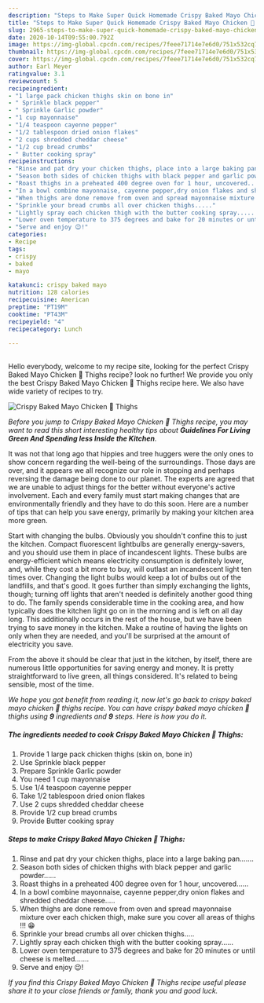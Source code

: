 ```yaml
---
description: "Steps to Make Super Quick Homemade Crispy Baked Mayo Chicken 🍗 Thighs"
title: "Steps to Make Super Quick Homemade Crispy Baked Mayo Chicken 🍗 Thighs"
slug: 2965-steps-to-make-super-quick-homemade-crispy-baked-mayo-chicken-thighs
date: 2020-10-14T09:55:00.792Z
image: https://img-global.cpcdn.com/recipes/7feee71714e7e6d0/751x532cq70/crispy-baked-mayo-chicken-🍗-thighs-recipe-main-photo.jpg
thumbnail: https://img-global.cpcdn.com/recipes/7feee71714e7e6d0/751x532cq70/crispy-baked-mayo-chicken-🍗-thighs-recipe-main-photo.jpg
cover: https://img-global.cpcdn.com/recipes/7feee71714e7e6d0/751x532cq70/crispy-baked-mayo-chicken-🍗-thighs-recipe-main-photo.jpg
author: Earl Meyer
ratingvalue: 3.1
reviewcount: 5
recipeingredient:
- "1 large pack chicken thighs skin on bone in"
- " Sprinkle black pepper"
- " Sprinkle Garlic powder"
- "1 cup mayonnaise"
- "1/4 teaspoon cayenne pepper"
- "1/2 tablespoon dried onion flakes"
- "2 cups shredded cheddar cheese"
- "1/2 cup bread crumbs"
- " Butter cooking spray"
recipeinstructions:
- "Rinse and pat dry your chicken thighs, place into a large baking pan......."
- "Season both sides of chicken thighs with black pepper and garlic powder......"
- "Roast thighs in a preheated 400 degree oven for 1 hour, uncovered......"
- "In a bowl combine mayonnaise, cayenne pepper,dry onion flakes and shredded cheddar cheese....."
- "When thighs are done remove from oven and spread mayonnaise mixture over each chicken thigh, make sure you cover all areas of thighs !!! 😁"
- "Sprinkle your bread crumbs all over chicken thighs....."
- "Lightly spray each chicken thigh with the butter cooking spray......"
- "Lower oven temperature to 375 degrees and bake for 20 minutes or until cheese is melted......."
- "Serve and enjoy 😉!"
categories:
- Recipe
tags:
- crispy
- baked
- mayo

katakunci: crispy baked mayo 
nutrition: 128 calories
recipecuisine: American
preptime: "PT19M"
cooktime: "PT43M"
recipeyield: "4"
recipecategory: Lunch

---
```

<br>
Hello everybody, welcome to my recipe site, looking for the perfect Crispy Baked Mayo Chicken 🍗 Thighs recipe? look no further! We provide you only the best Crispy Baked Mayo Chicken 🍗 Thighs recipe here. We also have wide variety of recipes to try.
<br>


![Crispy Baked Mayo Chicken 🍗 Thighs](https://img-global.cpcdn.com/recipes/7feee71714e7e6d0/751x532cq70/crispy-baked-mayo-chicken-🍗-thighs-recipe-main-photo.jpg)

<i>Before you jump to Crispy Baked Mayo Chicken 🍗 Thighs recipe, you may want to read this short interesting healthy tips about 
<strong>Guidelines For Living Green And Spending less Inside the Kitchen</strong>.</i>
</br>

It was not that long ago that hippies and tree huggers were the only ones to show concern regarding the well-being of the surroundings. Those days are over, and it appears we all recognize our role in stopping and perhaps reversing the damage being done to our planet. The experts are agreed that we are unable to adjust things for the better without everyone's active involvement. Each and every family must start making changes that are environmentally friendly and they have to do this soon. Here are a number of tips that can help you save energy, primarily by making your kitchen area more green.

Start with changing the bulbs. Obviously you shouldn't confine this to just the kitchen. Compact fluorescent lightbulbs are generally energy-savers, and you should use them in place of incandescent lights. These bulbs are energy-efficient which means electricity consumption is definitely lower, and, while they cost a bit more to buy, will outlast an incandescent light ten times over. Changing the light bulbs would keep a lot of bulbs out of the landfills, and that's good. It goes further than simply exchanging the lights, though; turning off lights that aren't needed is definitely another good thing to do. The family spends considerable time in the cooking area, and how typically does the kitchen light go on in the morning and is left on all day long. This additionally occurs in the rest of the house, but we have been trying to save money in the kitchen. Make a routine of having the lights on only when they are needed, and you'll be surprised at the amount of electricity you save.

From the above it should be clear that just in the kitchen, by itself, there are numerous little opportunities for saving energy and money. It is pretty straightforward to live green, all things considered. It's related to being sensible, most of the time.


<i>We hope you got benefit from reading it, now let's go back to crispy baked mayo chicken 🍗 thighs recipe. You can have crispy baked mayo chicken 🍗 thighs using <strong>9</strong> ingredients and <strong>9</strong> steps. Here is how you do it.
</i>

##### The ingredients needed to cook Crispy Baked Mayo Chicken 🍗 Thighs:

1. Provide 1 large pack chicken thighs (skin on, bone in)
1. Use  Sprinkle black pepper
1. Prepare  Sprinkle Garlic powder
1. You need 1 cup mayonnaise
1. Use 1/4 teaspoon cayenne pepper
1. Take 1/2 tablespoon dried onion flakes
1. Use 2 cups shredded cheddar cheese
1. Provide 1/2 cup bread crumbs
1. Provide  Butter cooking spray


##### Steps to make Crispy Baked Mayo Chicken 🍗 Thighs:

1. Rinse and pat dry your chicken thighs, place into a large baking pan.......
1. Season both sides of chicken thighs with black pepper and garlic powder......
1. Roast thighs in a preheated 400 degree oven for 1 hour, uncovered......
1. In a bowl combine mayonnaise, cayenne pepper,dry onion flakes and shredded cheddar cheese.....
1. When thighs are done remove from oven and spread mayonnaise mixture over each chicken thigh, make sure you cover all areas of thighs !!! 😁
1. Sprinkle your bread crumbs all over chicken thighs.....
1. Lightly spray each chicken thigh with the butter cooking spray......
1. Lower oven temperature to 375 degrees and bake for 20 minutes or until cheese is melted.......
1. Serve and enjoy 😉!


<i>If you find this Crispy Baked Mayo Chicken 🍗 Thighs recipe useful please share it to your close friends or family, thank you and good luck.</i>
